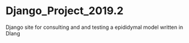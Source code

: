 # Django_Project_2019.2
Django site for consulting and and testing a epididymal model written in Dlang 
